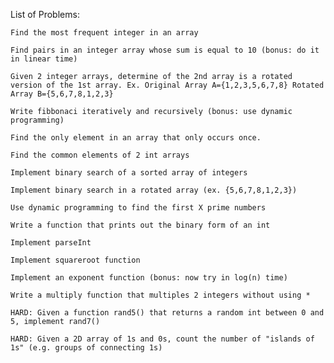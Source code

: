 List of Problems:

    Find the most frequent integer in an array

    Find pairs in an integer array whose sum is equal to 10 (bonus: do it in linear time)

    Given 2 integer arrays, determine of the 2nd array is a rotated version of the 1st array. Ex. Original Array A={1,2,3,5,6,7,8} Rotated Array B={5,6,7,8,1,2,3}

    Write fibbonaci iteratively and recursively (bonus: use dynamic programming)

    Find the only element in an array that only occurs once.

    Find the common elements of 2 int arrays

    Implement binary search of a sorted array of integers

    Implement binary search in a rotated array (ex. {5,6,7,8,1,2,3})

    Use dynamic programming to find the first X prime numbers

    Write a function that prints out the binary form of an int

    Implement parseInt

    Implement squareroot function

    Implement an exponent function (bonus: now try in log(n) time)

    Write a multiply function that multiples 2 integers without using *

    HARD: Given a function rand5() that returns a random int between 0 and 5, implement rand7()

    HARD: Given a 2D array of 1s and 0s, count the number of "islands of 1s" (e.g. groups of connecting 1s)
